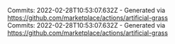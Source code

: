 Commits: 2022-02-28T10:53:07.632Z - Generated via https://github.com/marketplace/actions/artificial-grass
<br>
Commits: 2022-02-28T10:53:07.632Z - Generated via https://github.com/marketplace/actions/artificial-grass
<br>
